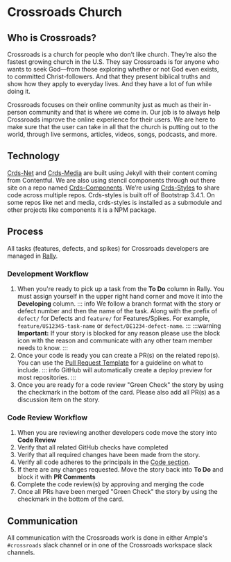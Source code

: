 # Crossroads Church

## Who is Crossroads?

Crossroads is a church for people who don’t like church. They’re also the fastest growing church in the U.S. They say Crossroads is for anyone who wants to seek God—from those exploring whether or not God even exists, to committed Christ-followers. And that they present biblical truths and show how they apply to everyday lives. And they have a lot of fun while doing it.

Crossroads focuses on their online community just as much as their in-person community and that is where we come in. Our job is to always help Crossroads improve the online experience for their users. We are here to make sure that the user can take in all that the church is putting out to the world, through live sermons, articles, videos, songs, podcasts, and more.

## Technology

[Crds-Net](https://github.com/crdschurch/crds-net) and [Crds-Media](https://github.com/crdschurch/crds-media) are built using Jekyll with their content coming from Contentful. We are also using stencil components through out there site on a repo named [Crds-Components](https://github.com/crdschurch/crds-components). We’re using [Crds-Styles](https://github.com/crdschurch/crds-styles) to share code across multiple repos. Crds-styles is built off of Bootstrap 3.4.1. On some repos like net and media, crds-styles is installed as a submodule and other projects like components it is a NPM package.

## Process

All tasks (features, defects, and spikes) for Crossroads developers are managed in [Rally](https://rally1.rallydev.com/).

### Development Workflow

1. When you're ready to pick up a task from the **To Do** column in Rally. You must assign yourself in the upper right hand corner and move it into the **Developing** column.
  ::: info
  We follow a branch format with the story or defect number and then the name of the task. Along with the prefix of `defect/` for Defects and `feature/` for Features/Spikes. For example, `feature/US12345-task-name` or `defect/DE1234-defect-name`.
  :::
  :::warning
  **Important:** If your story is blocked for any reason please use the block icon with the reason and communicate with any other team member needs to know.
  :::
2. Once your code is ready you can create a PR(s) on the related repo(s). You can use the [Pull Request Template](/work/pull-request-template/) for a guideline on what to include.
  ::: info
  GitHub will automatically create a deploy preview for most repositories.
  :::
3. Once you are ready for a code review "Green Check" the story by using the checkmark in the bottom of the card. Please also add all PR(s) as a discussion item on the story.

### Code Review Workflow

1. When you are reviewing another developers code move the story into **Code Review**
1. Verify that all related GitHub checks have completed
1. Verify that all required changes have been made from the story.
1. Verify all code adheres to the principals in the [Code section](/code/).
1. If there are any changes requested. Move the story back into **To Do** and block it with **PR Comments**
1. Complete the code review(s) by approving and merging the code
1. Once all PRs have been merged "Green Check" the story by using the checkmark in the bottom of the card.

## Communication

All communication with the Crossroads work is done in either Ample's `#crossroads` slack channel or in one of the Crossroads workspace slack channels.
